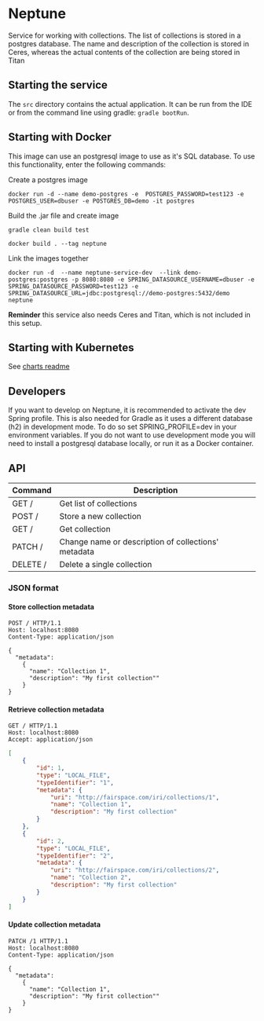 # Neptune
Service for working with collections. The list of collections is stored in a postgres database.
The name and description of the collection is stored in Ceres, whereas the actual contents of the
collection are being stored in Titan

## Starting the service
The `src` directory contains the actual application. It can be run from the IDE or from the command line
using gradle: `gradle bootRun`.

## Starting with Docker
This image can use an postgresql image to use as it's SQL database. To use this functionality, enter the following commands:

Create a postgres image

`docker run -d --name demo-postgres -e  POSTGRES_PASSWORD=test123 -e POSTGRES_USER=dbuser -e POSTGRES_DB=demo -it postgres`

Build the .jar file and create image

`gradle clean build test`

`docker build . --tag neptune`

Link the images together

`docker run -d  --name neptune-service-dev  --link demo-postgres:postgres -p 8080:8080 -e SPRING_DATASOURCE_USERNAME=dbuser -e SPRING_DATASOURCE_PASSWORD=test123 -e SPRING_DATASOURCE_URL=jdbc:postgresql://demo-postgres:5432/demo neptune`

**Reminder** this service also needs Ceres and Titan, which is not included in this setup.

## Starting with Kubernetes

See [charts readme](/charts/neptune/README.md)

## Developers

If you want to develop on Neptune, it is recommended to activate the dev Spring profile. This is also needed for Gradle as
it uses a different database (h2) in development mode. To do so set SPRING_PROFILE=dev in your environment variables.
If you do not want to use development mode you will need to install a postgresql database locally, or run it as a Docker 
container.

## API

| Command | Description |
| --- | --- |
| GET / | Get list of collections |
| POST / | Store a new collection |
| GET /<id> | Get collection |
| PATCH /<id> | Change name or description of collections' metadata |
| DELETE /<id> | Delete a single collection |


### JSON format

#### Store collection metadata

```
POST / HTTP/1.1
Host: localhost:8080
Content-Type: application/json

{
  "metadata": 
    {
      "name": "Collection 1",
      "description": "My first collection""
    }
}
```

#### Retrieve collection metadata


```
GET / HTTP/1.1
Host: localhost:8080
Accept: application/json

```

```json
[
    {
        "id": 1,
        "type": "LOCAL_FILE",
        "typeIdentifier": "1",
        "metadata": {
            "uri": "http://fairspace.com/iri/collections/1",
            "name": "Collection 1",
            "description": "My first collection"
        }
    },
    {
        "id": 2,
        "type": "LOCAL_FILE",
        "typeIdentifier": "2",
        "metadata": {
            "uri": "http://fairspace.com/iri/collections/2",
            "name": "Collection 2",
            "description": "My first collection"
        }
    }
]

```

#### Update collection metadata

```
PATCH /1 HTTP/1.1
Host: localhost:8080
Content-Type: application/json

{
  "metadata": 
    {
      "name": "Collection 1",
      "description": "My first collection""
    }
}
```
